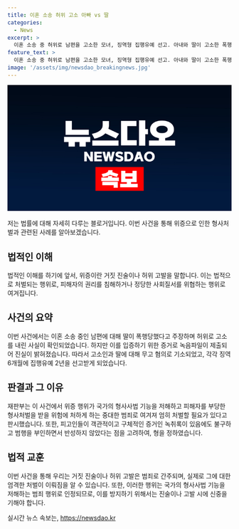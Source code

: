 ```yaml
---
title: 이혼 소송 허위 고소 아빠 vs 딸
categories:
  - News
excerpt: >
  이혼 소송 중 허위로 남편을 고소한 모녀, 징역형 집행유예 선고. 아내와 딸이 고소한 폭행은 진실이 아니라 판결. 남편이 녹음한 증거에 의해 폭행 판명. 고소 이유는 이혼 소송에서 이익을 얻기 위한 공모로 밝혀져, 이들은 무고 혐의로 기소됐으며, 재판부는 엄히 처벌할 필요성을 강조하면서 징역 6개월에 집행유예 2년을 선고했다. 사건의 전말은 여전히 이목을 끈다.
feature_text: >
  이혼 소송 중 허위로 남편을 고소한 모녀, 징역형 집행유예 선고. 아내와 딸이 고소한 폭행은 진실이 아니라 판결. 남편이 녹음한 증거에 의해 폭행 판명. 고소 이유는 이혼 소송에서 이익을 얻기 위한 공모로 밝혀져, 이들은 무고 혐의로 기소됐으며, 재판부는 엄히 처벌할 필요성을 강조하면서 징역 6개월에 집행유예 2년을 선고했다. 사건의 전말은 여전히 이목을 끈다.
image: '/assets/img/newsdao_breakingnews.jpg'
---
```


<p><img src="/assets/img/newsdao_breakingnews.jpg" alt="bookingtag 속보" /></p>

<p>저는 법률에 대해 자세히 다루는 블로거입니다. 이번 사건을 통해 위증으로 인한 형사처벌과 관련된 사례를 알아보겠습니다.</p>

<h2 data-ke-size="size26">법적인 이해</h2>

<p data-ke-size="size16">법적인 이해를 하기에 앞서, 위증이란 거짓 진술이나 허위 고발을 말합니다. 이는 법적으로 처벌되는 행위로, 피해자의 권리를 침해하거나 정당한 사회질서를 위협하는 행위로 여겨집니다.</p>

<h2 data-ke-size="size26">사건의 요약</h2>

<p data-ke-size="size16">이번 사건에서는 이혼 소송 중인 남편에 대해 딸이 폭행당했다고 주장하며 허위로 고소를 내린 사실이 확인되었습니다. 하지만 이를 입증하기 위한 증거로 녹음파일이 제출되어 진실이 밝혀졌습니다. 따라서 고소인과 딸에 대해 무고 혐의로 기소되었고, 각각 징역 6개월에 집행유예 2년을 선고받게 되었습니다.</p>

<h2 data-ke-size="size26">판결과 그 이유</h2>

<p data-ke-size="size16">재판부는 이 사건에서 위증 행위가 국가의 형사사법 기능을 저해하고 피해자를 부당한 형사처벌을 받을 위험에 처하게 하는 중대한 범죄로 여겨져 엄히 처벌할 필요가 있다고 판시했습니다. 또한, 피고인들이 객관적이고 구체적인 증거인 녹취록이 있음에도 불구하고 범행을 부인하면서 반성하지 않았다는 점을 고려하여, 형을 정하였습니다.</p>

<h2 data-ke-size="size26">법적 교훈</h2>

<p data-ke-size="size16">이번 사건을 통해 우리는 거짓 진술이나 허위 고발은 범죄로 간주되며, 실제로 그에 대한 엄격한 처벌이 이뤄짐을 알 수 있습니다. 또한, 이러한 행위는 국가의 형사사법 기능을 저해하는 범죄 행위로 인정되므로, 이를 방지하기 위해서는 진술이나 고발 시에 신중을 기해야 합니다.</p>
실시간 뉴스 속보는, <a href="https://newsdao.kr" rel="dofollow">https://newsdao.kr</a>


